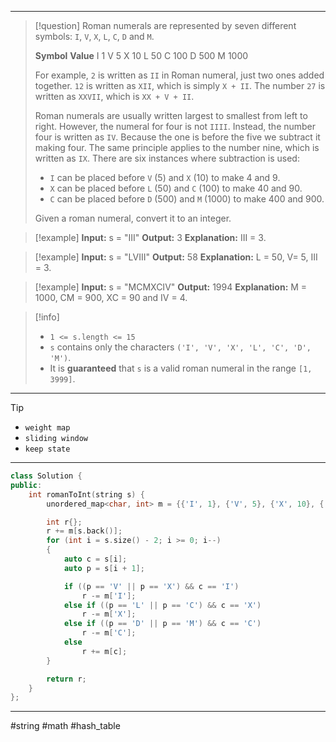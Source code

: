 ___

> [!question] 
> Roman numerals are represented by seven different symbols: `I`, `V`, `X`, `L`, `C`, `D` and `M`.
> 
> **Symbol**       **Value**
> I             1
> V             5
> X             10
> L             50
> C             100
> D             500
> M             1000
> 
> For example, `2` is written as `II` in Roman numeral, just two ones added together. `12` is written as `XII`, which is simply `X + II`. The number `27` is written as `XXVII`, which is `XX + V + II`.
> 
> Roman numerals are usually written largest to smallest from left to right. However, the numeral for four is not `IIII`. Instead, the number four is written as `IV`. Because the one is before the five we subtract it making four. The same principle applies to the number nine, which is written as `IX`. There are six instances where subtraction is used:
> - `I` can be placed before `V` (5) and `X` (10) to make 4 and 9. 
> - `X` can be placed before `L` (50) and `C` (100) to make 40 and 90. 
> - `C` can be placed before `D` (500) and `M` (1000) to make 400 and 900.
> 
>  Given a roman numeral, convert it to an integer. 

> [!example] 
> **Input:** s = "III"
**Output:** 3
**Explanation:** III = 3. 

> [!example] 
> **Input:** s = "LVIII"
**Output:** 58
**Explanation:** L = 50, V= 5, III = 3. 

> [!example] 
> **Input:** s = "MCMXCIV"
**Output:** 1994
**Explanation:** M = 1000, CM = 900, XC = 90 and IV = 4. 

> [!info] 
> - `1 <= s.length <= 15`
> - `s` contains only the characters `('I', 'V', 'X', 'L', 'C', 'D', 'M')`.
> - It is **guaranteed** that `s` is a valid roman numeral in the range `[1, 3999]`. 

___

> [!tip] 
> - `weight map`
> - `sliding window`
> - `keep state`

___

```cpp
class Solution {
public:
    int romanToInt(string s) {
        unordered_map<char, int> m = {{'I', 1}, {'V', 5}, {'X', 10}, {'L', 50}, {'C', 100}, {'D', 500}, {'M', 1000}};

        int r{};
        r += m[s.back()];
        for (int i = s.size() - 2; i >= 0; i--)
        {
            auto c = s[i];
            auto p = s[i + 1];

            if ((p == 'V' || p == 'X') && c == 'I')
                r -= m['I'];
            else if ((p == 'L' || p == 'C') && c == 'X')
                r -= m['X'];
            else if ((p == 'D' || p == 'M') && c == 'C')
                r -= m['C'];
            else
                r += m[c];
        }

        return r;
    }
};
```

___

#string #math #hash_table 
